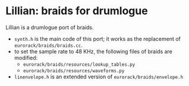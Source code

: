 # Lillian: braids for drumlogue

Lillian is a drumlogue port of braids.

- `synth.h` is the main code of this port; it works as the replacement of  `eurorack/braids/braids.cc`.
- to set the sample rate to 48 KHz, the following files of braids are modified:
  - `eurorack/braids/resources/lookup_tables.py`
  - `eurorack/braids/resources/waveforms.py`
- `linenvelope.h` is an extended version of `eurorack/braids/envelope.h`
